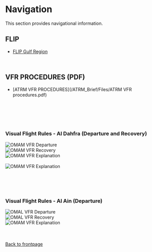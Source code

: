 # Navigation

This section provides navigational information.

## FLIP
* [FLIP Gulf Region](https://www.dropbox.com/s/sp91zf63rx0esao/FLIP_GULFR2_EC1.pdf?dl=0)
<br>

## VFR PROCEDURES (PDF)
* [ATRM VFR PROCEDURES](/ATRM_Brief/Files/ATRM VFR procedures.pdf)
<br>

<br>
<br>
<br>

### Visual Flight Rules - Al Dahfra (Departure and Recovery)

![OMAM VFR Departure](/ATRM_Brief/Pictures/VFR_departure_OMAM.PNG)
<br>
![OMAM VFR Recovery](/ATRM_Brief/Pictures/VFR_recovery_OMAM.png)
<br>
![OMAM VFR Explanation](/ATRM_Brief/Pictures/VFR_explanation_OMAM.PNG)
<br>
<br>
![OMAM VFR Explanation](/ATRM_Brief/Pictures/VFR_explanation_OMAM.jpg)
<br>
<br>
<br>
<br>
<br>


### Visual Flight Rules - Al Ain (Departure)

![OMAL VFR Departure](/ATRM_Brief/Pictures/VFR_departure_OMAL.PNG)
<br>
![OMAL VFR Recovery](/ATRM_Brief/Pictures/VFR_recovery_OMAL.PNG)
<br>
![OMAM VFR Explanation](/ATRM_Brief/Pictures/VFR_explanation_OMAL.PNG)
<br>
<br>
<br>
<br>
[Back to frontpage](https://132nd-vwing.github.io/ATRM_Brief/)